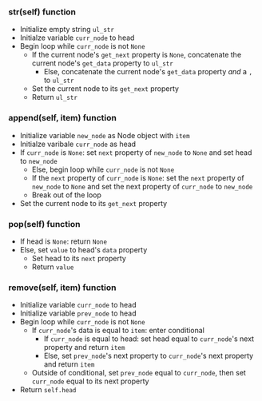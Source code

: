 ### __str__(self) function
* Initialize empty string `ul_str`
* Initialze variable `curr_node` to head
* Begin loop while `curr_node` is not `None`
  * If the current node's `get_next` property is `None`, concatenate the current node's `get_data` property to `ul_str`
    * Else, concatenate the current node's `get_data` property _and_ a `,` to `ul_str`
  * Set the current node to its `get_next` property
  * Return `ul_str`
### append(self, item) function
* Initialize variable `new_node` as Node object with `item`
* Initialze varibale `curr_node` as head
* If `curr_node` is `None`: set `next` property of `new_node` to `None` and set head to `new_node`
  * Else, begin loop while `curr_node` is not `None`
  * If the `next` property of `curr_node` is `None`: set the `next` property of `new_node` to `None` and set the next 
  property of `curr_node` to `new_node`
  * Break out of the loop
* Set the current node to its `get_next` property
### pop(self) function
* If head is `None`: return `None`
* Else, set `value` to head's `data` property
  * Set head to its `next` property
  * Return `value`
### remove(self, item) function
* Initialize variable `curr_node` to head
* Initialize variable `prev_node` to head
* Begin loop while `curr_node` is not `None`
  * If `curr_node`'s data is equal to `item`: enter conditional
    * If `curr_node` is equal to head: set head equal to `curr_node`'s next property and return `item`
    * Else, set `prev_node`'s next property to `curr_node`'s next property and return `item`
  * Outside of conditional, set `prev_node` equal to `curr_node`, then set `curr_node` equal to its next property
* Return `self.head`